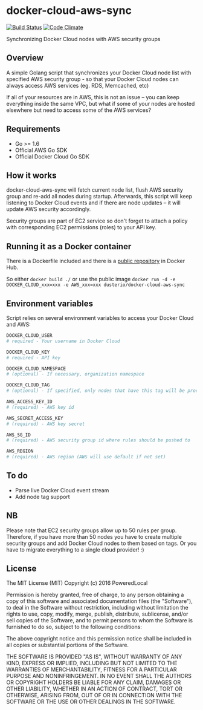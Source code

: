 # docker-cloud-aws-sync
[![Build Status](https://travis-ci.org/PoweredLocal/docker-cloud-aws-sync.svg?branch=master)](https://travis-ci.org/PoweredLocal/docker-cloud-aws-sync)
[![Code Climate](https://codeclimate.com/github/PoweredLocal/docker-cloud-aws-sync/badges/gpa.svg)](https://codeclimate.com/github/PoweredLocal/docker-cloud-aws-sync)

Synchronizing Docker Cloud nodes with AWS security groups

## Overview

A simple Golang script that synchronizes your Docker Cloud node list with specified AWS security group - 
so that your Docker Cloud nodes can always access AWS services (eg. RDS, Memcached, etc)

If all of your resources are in AWS, this is not an issue – you can keep everything inside the same VPC, but what if some of your nodes are hosted elsewhere but need to access some of the AWS services?

## Requirements

- Go >= 1.6
- Official AWS Go SDK
- Official Docker Cloud Go SDK

## How it works

docker-cloud-aws-sync will fetch current node list, flush AWS security group and re-add all nodes during startup.
Afterwards, this script will keep listening to Docker Cloud events and if there are node updates – it will update AWS
security accordingly.

Security groups are part of EC2 service so don't forget to attach a policy with corresponding EC2 permissions (roles) to your API key.

## Running it as a Docker container

There is a Dockerfile included and there is a [public repository](https://hub.docker.com/r/pwred/docker-cloud-aws-sync/) in Docker Hub.

So either ```docker build ./``` or use the public image ```docker run -d -e DOCKER_CLOUD_xxx=xxx -e AWS_xxx=xxx dusterio/docker-cloud-aws-sync```

## Environment variables

Script relies on several environment variables to access your Docker Cloud and AWS:

```bash
DOCKER_CLOUD_USER 
# required - Your username in Docker Cloud

DOCKER_CLOUD_KEY
# required - API key

DOCKER_CLOUD_NAMESPACE 
# (optional) - If necessary, organization namespace

DOCKER_CLOUD_TAG 
# (optional) - If specified, only nodes that have this tag will be processed

AWS_ACCESS_KEY_ID 
# (required) - AWS key id

AWS_SECRET_ACCESS_KEY 
# (required) - AWS key secret

AWS_SG_ID 
# (required) - AWS security group id where rules should be pushed to

AWS_REGION 
# (required) - AWS region (AWS will use default if not set)

```

## To do

- Parse live Docker Cloud event stream
- Add node tag support

## NB

Please note that EC2 security groups allow up to 50 rules per group. Therefore, if you have more than 50 nodes you have to create multiple security groups and add Docker Cloud nodes to them based on tags. Or you have to migrate everything to a single cloud provider! :)

## License

The MIT License (MIT)
Copyright (c) 2016 PoweredLocal

Permission is hereby granted, free of charge, to any person obtaining a copy of this software and associated documentation files (the "Software"), to deal in the Software without restriction, including without limitation the rights to use, copy, modify, merge, publish, distribute, sublicense, and/or sell copies of the Software, and to permit persons to whom the Software is furnished to do so, subject to the following conditions:

The above copyright notice and this permission notice shall be included in all copies or substantial portions of the Software.

THE SOFTWARE IS PROVIDED "AS IS", WITHOUT WARRANTY OF ANY KIND, EXPRESS OR IMPLIED, INCLUDING BUT NOT LIMITED TO THE WARRANTIES OF MERCHANTABILITY, FITNESS FOR A PARTICULAR PURPOSE AND NONINFRINGEMENT. IN NO EVENT SHALL THE AUTHORS OR COPYRIGHT HOLDERS BE LIABLE FOR ANY CLAIM, DAMAGES OR OTHER LIABILITY, WHETHER IN AN ACTION OF CONTRACT, TORT OR OTHERWISE, ARISING FROM, OUT OF OR IN CONNECTION WITH THE SOFTWARE OR THE USE OR OTHER DEALINGS IN THE SOFTWARE.